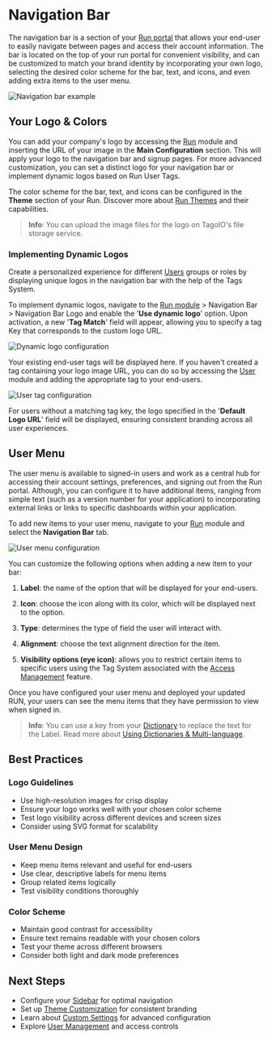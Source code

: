 # Navigation Bar

The navigation bar is a section of your [Run portal](../overview) that allows your end-user to easily navigate between pages and access their account information. The bar is located on the top of your run portal for convenient visibility, and can be customized to match your brand identity by incorporating your own logo, selecting the desired color scheme for the bar, text, and icons, and even adding extra items to the user menu.

![Navigation bar example](https://help.tago.io/galleryDocuments/edbsnaa27330731d38c92dec43376015ce450b94a267fc22aba92cb4b5ce5c1413606b25c975946e740cdb082cb3b3b337c18?inline=true)

## Your Logo & Colors

You can add your company's logo by accessing the [Run](https://admin.tago.io/run) module and inserting the URL of your image in the **Main Configuration** section. This will apply your logo to the navigation bar and signup pages. For more advanced customization, you can set a distinct logo for your navigation bar or implement dynamic logos based on Run User Tags.

The color scheme for the bar, text, and icons can be configured in the **Theme** section of your Run. Discover more about [Run Themes](./theme-customization) and their capabilities.

> **Info**: You can upload the image files for the logo on TagoIO's file storage service.

### Implementing Dynamic Logos

Create a personalized experience for different [Users](../access-management/user-management) groups or roles by displaying unique logos in the navigation bar with the help of the Tags System.

To implement dynamic logos, navigate to the [Run module](https://admin.tago.io/run) > Navigation Bar > Navigation Bar Logo and enable the '**Use dynamic logo**' option. Upon activation, a new '**Tag Match**' field will appear, allowing you to specify a tag Key that corresponds to the custom logo URL.

![Dynamic logo configuration](https://help.tago.io/galleryDocuments/edbsne17012da75d203e92f8246d4c4a425065077276db63339f16978d1e8280249554478fc12255dfae72ca2410053b0e36a?inline=true)

Your existing end-user tags will be displayed here. If you haven't created a tag containing your logo image URL, you can do so by accessing the [User](https://admin.tago.io/usermanagement) module and adding the appropriate tag to your end-users.

![User tag configuration](https://help.tago.io/galleryDocuments/edbsn704b33d6adef6a2298cdbefab415594f4a9037eba7c53368cef18a999d9f65249e37f39d1e4b9ced515a61c2a059593c?inline=true)

For users without a matching tag key, the logo specified in the '**Default Logo URL**' field will be displayed, ensuring consistent branding across all user experiences.

## User Menu

The user menu is available to signed-in users and work as a central hub for accessing their account settings, preferences, and signing out from the Run portal. Although, you can configure it to have additional items, ranging from simple text (such as a version number for your application) to incorporating external links or links to specific dashboards within your application.

To add new items to your user menu, navigate to your [Run](https://admin.tago.io/run) module and select the **Navigation Bar** tab.

![User menu configuration](https://help.tago.io/galleryDocuments/edbsn3d6a0882f1e1c9aee7fb9df789bc92dedd4b70303e50431d6b41b24095432b3d5b554ee33a0466c753aaaedd6945e2be?inline=true)

You can customize the following options when adding a new item to your bar:

1. **Label**: the name of the option that will be displayed for your end-users.

2. **Icon**: choose the icon along with its color, which will be displayed next to the option.

3. **Type**: determines the type of field the user will interact with.

4. **Alignment**: choose the text alignment direction for the item.

5. **Visibility options (eye icon)**: allows you to restrict certain items to specific users using the Tag System associated with the [Access Management](../access-management/access-management-overview) feature.

Once you have configured your user menu and deployed your updated RUN, your users can see the menu items that they have permission to view when signed in.

> **Info**: You can use a key from your [Dictionary](../dictionaries/multi-language) to replace the text for the Label. Read more about [Using Dictionaries & Multi-language](../dictionaries/multi-language).

## Best Practices

### Logo Guidelines
- Use high-resolution images for crisp display
- Ensure your logo works well with your chosen color scheme
- Test logo visibility across different devices and screen sizes
- Consider using SVG format for scalability

### User Menu Design
- Keep menu items relevant and useful for end-users
- Use clear, descriptive labels for menu items
- Group related items logically
- Test visibility conditions thoroughly

### Color Scheme
- Maintain good contrast for accessibility
- Ensure text remains readable with your chosen colors
- Test your theme across different browsers
- Consider both light and dark mode preferences

## Next Steps

- Configure your [Sidebar](./sidebar) for optimal navigation
- Set up [Theme Customization](./theme-customization) for consistent branding
- Learn about [Custom Settings](./custom-settings) for advanced configuration
- Explore [User Management](../access-management/user-management) and access controls
